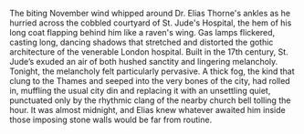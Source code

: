The biting November wind whipped around Dr. Elias Thorne's ankles as he hurried across the cobbled courtyard of St. Jude's Hospital, the hem of his long coat flapping behind him like a raven's wing.  Gas lamps flickered, casting long, dancing shadows that stretched and distorted the gothic architecture of the venerable London hospital.  Built in the 17th century, St. Jude’s exuded an air of both hushed sanctity and lingering melancholy.  Tonight, the melancholy felt particularly pervasive.  A thick fog, the kind that clung to the Thames and seeped into the very bones of the city, had rolled in, muffling the usual city din and replacing it with an unsettling quiet, punctuated only by the rhythmic clang of the nearby church bell tolling the hour.  It was almost midnight, and Elias knew whatever awaited him inside those imposing stone walls would be far from routine.
